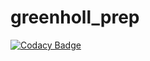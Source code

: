 # greenholl_prep
[![Codacy Badge](https://www.codacy.com/project/badge/8999b0a8318c4d18b279541a399457c2)](https://www.codacy.com/app/svr93/greenholl_prep)
